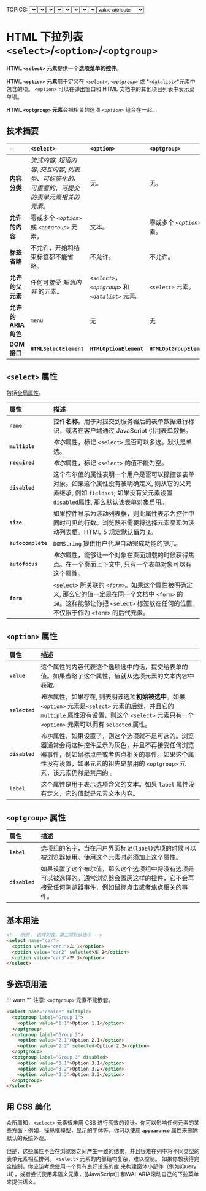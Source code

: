 TOPICS: <select>
        <option>
        <optgroup>
        <select> name attribute
        <select> multiple attribute
        <select> required attribute
        <select> disabled attribute
        <select> size attribute
        <select> autocomplete attribute
        <select> autofocus attribute
        <select> form attribute
        <option> value attribute
        <option> selected attribute
        <option> disabled attribute
        <option> label attribute
        <optgroup> label attribute
        <optgroup> disabled attribute

# HTML 下拉列表 `<select>`/`<option>`/`<optgroup>`

**HTML `<select>` 元素**提供一个**选项菜单的控件**。

**HTML `<option>` 元素**用于定义在 *`<select>`*, *`<optgroup>`* 或
*[`<datalist>`](/zh-hans/webfrontend/<datalist>)*元素中包含的项。
`<option>` 可以在弹出窗口和 HTML 文档中的其他项目列表中表示菜单项。

**HTML `<optgroup>` 元素**会把相关的选项 *`<option>`* 组合在一起。

## 技术摘要

| - | `<select>` | `<option>` | `<optgroup>` |
| :-- | :-- | :-- | :-- |
| **内容分类** | *流式内容*, *短语内容*, *交互内容*, *列表型、可标签化的、可重置的、可提交的表单元素相关的元素*。| 无。| 无。|
| **允许的内容** | 零或多个 *`<option>`* 或 *`<optgroup>`* 元素。| 文本。| 零或多个 *`<option>`* 元素。|
| **标签省略** | 不允许，开始和结束标签都不能省略。| 不允许。| 不允许。|
| **允许的父元素** | 任何可接受 *短语内容* 的元素。| *`<select>`*，*`<optgroup>`* 和 *`<datalist>`* 元素。| *`<select>`* 元素。|
| **允许的 ARIA 角色** | `menu` | 无 | 无 |
| **DOM 接口** | **`HTMLSelectElement`** | **`HTMLOptionElement`** | **`HTMLOptGroupElement`** |

## `<select>` 属性

包括[全局属性](/zh-hans/webfrontend/HTML_Global_Attributes)。

| 属性 | 描述 |
| :-- | :-- |
| **`name`** | 控件**名称**。用于对提交到服务器后的表单数据进行标识，或者在客户端通过 JavaScript 引用表单数据。|
| **`multiple`** | *布尔*属性，标记 `<select>` 是否可以多选。默认是单选。|
| **`required`** | *布尔*属性，标记 `<select>` 的值不能为空。|
| **`disabled`** | 这个布尔值的属性表明一个用户是否可以操控该表单对象。如果这个属性没有被明确定义, 则从它的父元素继承, 例如 `fieldset`; 如果没有父元素设置`disabled`属性, 那么默认该表单对象启用。 |
| **`size`** | 如果控件显示为滚动列表框，则此属性表示为控件中同时可见的行数。浏览器不需要将选择元素呈现为滚动列表框。HTML 5 规定默认值为 *`1`*。|
| **`autocomplete`** | `DOMString` 提供用户代理自动完成功能的提示。|
| **`autofocus`** | *布尔*属性，能够让一个对象在页面加载的时候获得焦点。在一个页面上下文中, 只有一个表单对象可以有这个属性。|
| **`form`** | `<select>` 所关联的 *[`<form>`](/zh-hans/webfrontend/<form>)*。如果这个属性被明确定义, 那么它的值一定是在同一个文档中 `<form>` 的 **`id`**。这样能够让你把 `<select>` 标签放在任何的位置, 不仅限于作为 `<form>` 的后代元素。|

## `<option>` 属性

| 属性 | 描述 |
| :-- | :-- |
| **`value`** | 这个属性的内容代表这个选项选中的话，提交给表单的值。如果省略了这个属性，值就从选项元素的文本内容中获取。|
| **`selected`** | *布尔*属性，如果存在, 则表明该选项**初始被选中**。如果 `<option>` 元素是`<select>` 元素的后继，并且它的 `multiple` 属性没有设置，则这个 `<select>` 元素只有一个 `<option>` 元素可以拥有 `selected` 属性。|
| **`disabled`** | *布尔*属性，如果设置了，则这个选项就不是可选的。浏览器通常会将这种控件显示为灰色，并且不再接受任何浏览器事件，例如鼠标点击或者焦点相关的事件。如果这个属性没有设置，如果元素的祖先是禁用的 `<optgroup>` 元素，该元素仍然是禁用的 。|
| `label` | 这个属性是用于表示选项含义的文本。如果 `label` 属性没有定义，它的值就是元素文本内容。|

## `<optgroup>` 属性

| 属性 | 描述 |
| :-- | :-- |
| **`label`** | 选项组的名字，当在用户界面标记(`label`)选项的时候可以被浏览器使用。使用这个元素时必须加上这个属性。|
| **`disabled`** | 如果设置了这个布尔值，那么这个选项组中将没有选项是可以被选择的。通常浏览器会置灰这样的控件，它不会再接受任何浏览器事件，例如鼠标点击或者焦点相关的事件。|

## 基本用法

```html
<!-- 示例： 选择列表，第二项默认选中 -->
<select name="car">
  <option value="car1">车 1</option>
  <option value="car2" selected>车 2</option>
  <option value="car3">车 3</option>
</select>
```

## 多选项用法

!!! warn ""
    注意: `<optgroup>` 元素不能嵌套。

```html
<select name="choice" multiple>
  <optgroup label="Group 1">
    <option value="1.1">Option 1.1</option>
  </optgroup>
  <optgroup label="Group 2">
    <option value="2.1">Option 2.1</option>
    <option value="2.2" selected>Option 2.2</option>
  </optgroup>
  <optgroup label="Group 3" disabled>
    <option value="3.1">Option 3.1</option>
    <option value="3.2">Option 3.2</option>
    <option value="3.3">Option 3.3</option>
  </optgroup>
</select>
```

## 用 CSS 美化

众所周知，`<select>` 元素很难用 CSS 进行高效的设计。你可以影响任何元素的某些方面 - 例如，操纵框模型，显示的字体等，你可以使用 **`appearance`** 属性来删除默认的系统外观。

但是，这些属性不会在浏览器之间产生一致的结果，并且很难在列中将不同类型的表单元素相互排列。 `<select>` 元素的内部结构复杂，难以控制。 如果你想获得完全控制，你应该考虑使用一个具有良好设施的库
来构建窗体小部件（例如jQuery UI），或者尝试使用非语义元素，[[JavaScript]] 和WAI-ARIA滚动自己的下拉菜单来提供语义。
